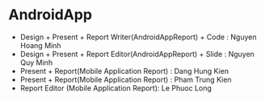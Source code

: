 # AndroidApp

* Design + Present + Report Writer(AndroidAppReport) + Code : Nguyen Hoang Minh
* Design + Present + Report Editor(AndroidAppReport) + Slide : Nguyen Quy Minh
* Present + Report(Mobile Application Report) : Dang Hung Kien
* Present + Report(Mobile Application Report) : Pham Trung Kien
* Report Editor (Mobile Application Report): Le Phuoc Long
